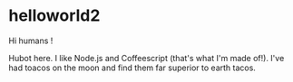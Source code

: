 # helloworld2

Hi humans !

Hubot here. I like Node.js and Coffeescript (that's what I'm made of!).
I've had toacos on the moon and find them far superior to earth tacos.
